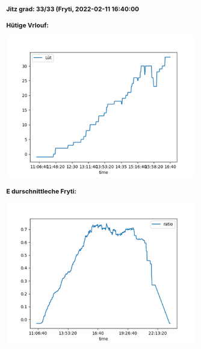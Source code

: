 ### Jitz grad: 33/33 (Fryti, 2022-02-11 16:40:00

### Hütige Vrlouf:
![Graph](Today.png)

### E durschnittleche Fryti:
![Graph](Fryti.png)